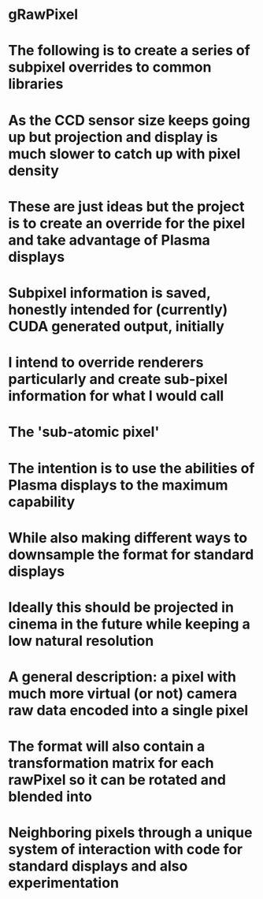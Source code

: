 # gRawPixel

# The following is to create a series of subpixel overrides to common libraries
# As the CCD sensor size keeps going up but projection and display is much slower to catch up with pixel density

# These are just ideas but the project is to create an override for the pixel and take advantage of Plasma displays
# Subpixel information is saved, honestly intended for (currently) CUDA generated output, initially

# I intend to override renderers particularly and create sub-pixel information for what I would call
# The 'sub-atomic pixel'

# The intention is to use the abilities of Plasma displays to the maximum capability
# While also making different ways to downsample the format for standard displays

# Ideally this should be projected in cinema in the future while keeping a low natural resolution

# A general description: a pixel with much more virtual (or not) camera raw data encoded into a single pixel
# The format will also contain a transformation matrix for each rawPixel so it can be rotated and blended into 
# Neighboring pixels through a unique system of interaction with code for standard displays and also experimentation
